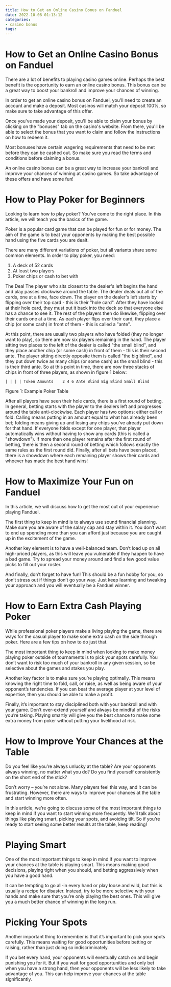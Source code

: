 ```yaml
---
title: How to Get an Online Casino Bonus on Fanduel 
date: 2022-10-08 01:13:12
categories:
- casino bonus
tags:
---
```



#  How to Get an Online Casino Bonus on Fanduel 

There are a lot of benefits to playing casino games online. Perhaps the best benefit is the opportunity to earn an online casino bonus. This bonus can be a great way to boost your bankroll and improve your chances of winning.

In order to get an online casino bonus on Fanduel, you'll need to create an account and make a deposit. Most casinos will match your deposit 100%, so make sure to take advantage of this offer.

Once you've made your deposit, you'll be able to claim your bonus by clicking on the "bonuses" tab on the casino's website. From there, you'll be able to select the bonus that you want to claim and follow the instructions on how to redeem it.

Most bonuses have certain wagering requirements that need to be met before they can be cashed out. So make sure you read the terms and conditions before claiming a bonus.

An online casino bonus can be a great way to increase your bankroll and improve your chances of winning at casino games. So take advantage of these offers and have some fun!

#  How to Play Poker for Beginners 

Looking to learn how to play poker? You’ve come to the right place. In this article, we will teach you the basics of the game.

Poker is a popular card game that can be played for fun or for money. The aim of the game is to beat your opponents by making the best possible hand using the five cards you are dealt.

There are many different variations of poker, but all variants share some common elements. In order to play poker, you need:

1) A deck of 52 cards 
2) At least two players 
3) Poker chips or cash to bet with

The Deal 
The player who sits closest to the dealer's left begins the hand and play passes clockwise around the table. The dealer deals out all of the cards, one at a time, face down. The player on the dealer's left starts by flipping over their top card - this is their "hole card". After they have looked at their hole card, they must put it back into the deck so that everyone else has a chance to see it. The rest of the players then do likewise, flipping over their cards one at a time. As each player flips over their card, they place a chip (or some cash) in front of them - this is called a "ante".

At this point, there are usually two players who have folded (they no longer want to play), so there are now six players remaining in the hand. The player sitting two places to the left of the dealer is called "the small blind", and they place another chip (or some cash) in front of them - this is their second ante. The player sitting directly opposite them is called "the big blind", and they put down twice as many chips (or some cash) as the small blind - this is their third ante. So at this point in time, there are now three stacks of chips in front of three players, as shown in figure 1 below:



    | | | | Token Amounts    2 4 6 Ante Blind Big Blind Small Blind






Figure 1: Example Poker Table

After all players have seen their hole cards, there is a first round of betting. In general, betting starts with the player to the dealers left and progresses around the table anti-clockwise. Each player has two options: either call or fold. Calling means putting in an amount equal to what has already been bet; folding means giving up and losing any chips you've already put down for that hand. If everyone folds except for one player, that player automatically wins without having to show any cards (this is called a "showdown"). If more than one player remains after the first round of betting, there is then a second round of betting which follows exactly the same rules as the first round did. Finally, after all bets have been placed, there is a showdown where each remaining player shows their cards and whoever has made the best hand wins!

#  How to Maximize Your Fun on Fanduel 

In this article, we will discuss how to get the most out of your experience playing Fanduel.

The first thing to keep in mind is to always use sound financial planning. Make sure you are aware of the salary cap and stay within it. You don’t want to end up spending more than you can afford just because you are caught up in the excitement of the game.

Another key element is to have a well-balanced team. Don’t load up on all high-priced players, as this will leave you vulnerable if they happen to have a bad game. Try to spread your money around and find a few good value picks to fill out your roster.

And finally, don’t forget to have fun! This should be a fun hobby for you, so don’t stress out if things don’t go your way. Just keep learning and tweaking your approach and you will eventually be a Fanduel winner.

#  How to Earn Extra Cash Playing Poker 

While professional poker players make a living playing the game, there are ways for the casual player to make some extra cash on the side through poker. Here are a few tips on how to do just that.

The most important thing to keep in mind when looking to make money playing poker outside of tournaments is to pick your spots carefully. You don’t want to risk too much of your bankroll in any given session, so be selective about the games and stakes you play.

Another key factor is to make sure you’re playing optimally. This means knowing the right time to fold, call, or raise, as well as being aware of your opponent’s tendencies. If you can beat the average player at your level of expertise, then you should be able to make a profit.

Finally, it’s important to stay disciplined both with your bankroll and with your game. Don’t over-extend yourself and always be mindful of the risks you’re taking. Playing smartly will give you the best chance to make some extra money from poker without putting your livelihood at risk.

#  How to Improve Your Chances at the Table

Do you feel like you’re always unlucky at the table? Are your opponents always winning, no matter what you do? Do you find yourself consistently on the short end of the stick?

Don’t worry – you’re not alone. Many players feel this way, and it can be frustrating. However, there are ways to improve your chances at the table and start winning more often.

In this article, we’re going to discuss some of the most important things to keep in mind if you want to start winning more frequently. We’ll talk about things like playing smart, picking your spots, and avoiding tilt. So if you’re ready to start seeing some better results at the table, keep reading!

# Playing Smart

One of the most important things to keep in mind if you want to improve your chances at the table is playing smart. This means making good decisions, playing tight when you should, and betting aggressively when you have a good hand.

It can be tempting to go all-in every hand or play loose and wild, but this is usually a recipe for disaster. Instead, try to be more selective with your hands and make sure that you’re only playing the best ones. This will give you a much better chance of winning in the long run.

# Picking Your Spots

Another important thing to remember is that it’s important to pick your spots carefully. This means waiting for good opportunities before betting or raising, rather than just doing so indiscriminately.

If you bet every hand, your opponents will eventually catch on and begin punishing you for it. But if you wait for good opportunities and only bet when you have a strong hand, then your opponents will be less likely to take advantage of you. This can help improve your chances at the table significantly.